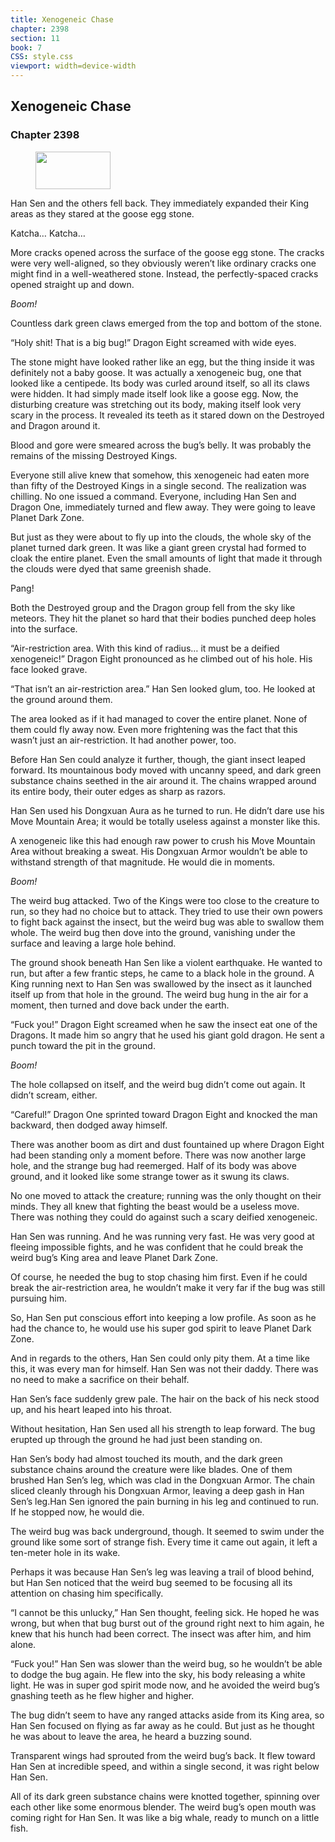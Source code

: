 ```yaml
---
title: Xenogeneic Chase
chapter: 2398
section: 11
book: 7
CSS: style.css
viewport: width=device-width
---
```


## Xenogeneic Chase

### Chapter 2398

<figure>
	<img src="../Images/gem.gif" alt="" id="gem" width="120" height="60" />
</figure>

Han Sen and the others fell back. They immediately expanded their King areas as they stared at the goose egg stone.

Katcha… Katcha…

More cracks opened across the surface of the goose egg stone. The cracks were very well-aligned, so they obviously weren’t like ordinary cracks one might find in a well-weathered stone. Instead, the perfectly-spaced cracks opened straight up and down.

*Boom!*

Countless dark green claws emerged from the top and bottom of the stone.

“Holy shit! That is a big bug!” Dragon Eight screamed with wide eyes.

The stone might have looked rather like an egg, but the thing inside it was definitely not a baby goose. It was actually a xenogeneic bug, one that looked like a centipede. Its body was curled around itself, so all its claws were hidden. It had simply made itself look like a goose egg. Now, the disturbing creature was stretching out its body, making itself look very scary in the process. It revealed its teeth as it stared down on the Destroyed and Dragon around it.

Blood and gore were smeared across the bug’s belly. It was probably the remains of the missing Destroyed Kings.

Everyone still alive knew that somehow, this xenogeneic had eaten more than fifty of the Destroyed Kings in a single second. The realization was chilling. No one issued a command. Everyone, including Han Sen and Dragon One, immediately turned and flew away. They were going to leave Planet Dark Zone.

But just as they were about to fly up into the clouds, the whole sky of the planet turned dark green. It was like a giant green crystal had formed to cloak the entire planet. Even the small amounts of light that made it through the clouds were dyed that same greenish shade.

Pang!

Both the Destroyed group and the Dragon group fell from the sky like meteors. They hit the planet so hard that their bodies punched deep holes into the surface.

“Air-restriction area. With this kind of radius… it must be a deified xenogeneic!” Dragon Eight pronounced as he climbed out of his hole. His face looked grave.

“That isn’t an air-restriction area.” Han Sen looked glum, too. He looked at the ground around them.

The area looked as if it had managed to cover the entire planet. None of them could fly away now. Even more frightening was the fact that this wasn’t just an air-restriction. It had another power, too.

Before Han Sen could analyze it further, though, the giant insect leaped forward. Its mountainous body moved with uncanny speed, and dark green substance chains seethed in the air around it. The chains wrapped around its entire body, their outer edges as sharp as razors.

Han Sen used his Dongxuan Aura as he turned to run. He didn’t dare use his Move Mountain Area; it would be totally useless against a monster like this.

A xenogeneic like this had enough raw power to crush his Move Mountain Area without breaking a sweat. His Dongxuan Armor wouldn’t be able to withstand strength of that magnitude. He would die in moments.

*Boom!*

The weird bug attacked. Two of the Kings were too close to the creature to run, so they had no choice but to attack. They tried to use their own powers to fight back against the insect, but the weird bug was able to swallow them whole. The weird bug then dove into the ground, vanishing under the surface and leaving a large hole behind.

The ground shook beneath Han Sen like a violent earthquake. He wanted to run, but after a few frantic steps, he came to a black hole in the ground. A King running next to Han Sen was swallowed by the insect as it launched itself up from that hole in the ground. The weird bug hung in the air for a moment, then turned and dove back under the earth.

“Fuck you!” Dragon Eight screamed when he saw the insect eat one of the Dragons. It made him so angry that he used his giant gold dragon. He sent a punch toward the pit in the ground.

*Boom!*

The hole collapsed on itself, and the weird bug didn’t come out again. It didn’t scream, either.

“Careful!” Dragon One sprinted toward Dragon Eight and knocked the man backward, then dodged away himself.

There was another boom as dirt and dust fountained up where Dragon Eight had been standing only a moment before. There was now another large hole, and the strange bug had reemerged. Half of its body was above ground, and it looked like some strange tower as it swung its claws.

No one moved to attack the creature; running was the only thought on their minds. They all knew that fighting the beast would be a useless move. There was nothing they could do against such a scary deified xenogeneic.

Han Sen was running. And he was running very fast. He was very good at fleeing impossible fights, and he was confident that he could break the weird bug’s King area and leave Planet Dark Zone.

Of course, he needed the bug to stop chasing him first. Even if he could break the air-restriction area, he wouldn’t make it very far if the bug was still pursuing him.

So, Han Sen put conscious effort into keeping a low profile. As soon as he had the chance to, he would use his super god spirit to leave Planet Dark Zone.

And in regards to the others, Han Sen could only pity them. At a time like this, it was every man for himself. Han Sen was not their daddy. There was no need to make a sacrifice on their behalf.

Han Sen’s face suddenly grew pale. The hair on the back of his neck stood up, and his heart leaped into his throat.

Without hesitation, Han Sen used all his strength to leap forward. The bug erupted up through the ground he had just been standing on.

Han Sen’s body had almost touched its mouth, and the dark green substance chains around the creature were like blades. One of them brushed Han Sen’s leg, which was clad in the Dongxuan Armor. The chain sliced cleanly through his Dongxuan Armor, leaving a deep gash in Han Sen’s leg.Han Sen ignored the pain burning in his leg and continued to run. If he stopped now, he would die.

The weird bug was back underground, though. It seemed to swim under the ground like some sort of strange fish. Every time it came out again, it left a ten-meter hole in its wake.

Perhaps it was because Han Sen’s leg was leaving a trail of blood behind, but Han Sen noticed that the weird bug seemed to be focusing all its attention on chasing him specifically.

“I cannot be this unlucky,” Han Sen thought, feeling sick. He hoped he was wrong, but when that bug burst out of the ground right next to him again, he knew that his hunch had been correct. The insect was after him, and him alone.

“Fuck you!” Han Sen was slower than the weird bug, so he wouldn’t be able to dodge the bug again. He flew into the sky, his body releasing a white light. He was in super god spirit mode now, and he avoided the weird bug’s gnashing teeth as he flew higher and higher.

The bug didn’t seem to have any ranged attacks aside from its King area, so Han Sen focused on flying as far away as he could. But just as he thought he was about to leave the area, he heard a buzzing sound.

Transparent wings had sprouted from the weird bug’s back. It flew toward Han Sen at incredible speed, and within a single second, it was right below Han Sen.

All of its dark green substance chains were knotted together, spinning over each other like some enormous blender. The weird bug’s open mouth was coming right for Han Sen. It was like a big whale, ready to munch on a little fish.